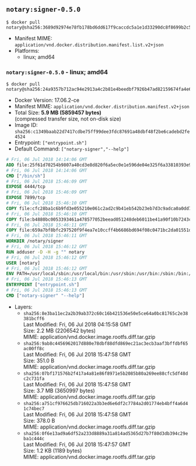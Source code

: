 ## `notary:signer-0.5.0`

```console
$ docker pull notary@sha256:3689d92974e78fb178bd6dd617f9caccdc5a1e1d33290dc8f8699b2c56eccf14
```

-	Manifest MIME: `application/vnd.docker.distribution.manifest.list.v2+json`
-	Platforms:
	-	linux; amd64

### `notary:signer-0.5.0` - linux; amd64

```console
$ docker pull notary@sha256:24a9357b712ac94e2913a4c2b81e4beedbf7926b47ad82159674fa4e6b711c3b
```

-	Docker Version: 17.06.2-ce
-	Manifest MIME: `application/vnd.docker.distribution.manifest.v2+json`
-	Total Size: **5.9 MB (5859457 bytes)**  
	(compressed transfer size, not on-disk size)
-	Image ID: `sha256:c1349baab22d7417cdbe75ff99dee3fdc87691a48dbf48f2be6cadebd2fe4524`
-	Entrypoint: `["entrypoint.sh"]`
-	Default Command: `["notary-signer","--help"]`

```dockerfile
# Fri, 06 Jul 2018 14:14:06 GMT
ADD file:25f61d70254b9807a40cd3e8d820f6a5ec0e1e596de04e325f6a33810393e95a in / 
# Fri, 06 Jul 2018 14:14:06 GMT
CMD ["/bin/sh"]
# Fri, 06 Jul 2018 15:46:09 GMT
EXPOSE 4444/tcp
# Fri, 06 Jul 2018 15:46:09 GMT
EXPOSE 7899/tcp
# Fri, 06 Jul 2018 15:46:10 GMT
COPY file:cfc28ba1c6b9fd3e055210e061c2ad2c9b41eb542b23eb7d3c9adca0a0dd775d in /notary/signer/ 
# Fri, 06 Jul 2018 15:46:10 GMT
COPY file:b4880bc0053393461a478577052beead051248deb6011be41a90f10b7243c4a0 in /notary/signer/ 
# Fri, 06 Jul 2018 15:46:11 GMT
COPY file:659a7bf8bfc297520f9f4ea7e10ccff4b6686bd694f08c0471bc2da01551deb8 in /notary/signer/ 
# Fri, 06 Jul 2018 15:46:11 GMT
WORKDIR /notary/signer
# Fri, 06 Jul 2018 15:46:12 GMT
RUN adduser -D -H -g "" notary
# Fri, 06 Jul 2018 15:46:12 GMT
USER [notary]
# Fri, 06 Jul 2018 15:46:12 GMT
ENV PATH=/usr/local/sbin:/usr/local/bin:/usr/sbin:/usr/bin:/sbin:/bin:/notary/signer
# Fri, 06 Jul 2018 15:46:13 GMT
ENTRYPOINT ["entrypoint.sh"]
# Fri, 06 Jul 2018 15:46:13 GMT
CMD ["notary-signer" "--help"]
```

-	Layers:
	-	`sha256:8e3ba11ec2a2b39ab372c60c16b421536e50e5ce64a0bc81765c2e38381bcff6`  
		Last Modified: Fri, 06 Jul 2018 04:15:58 GMT  
		Size: 2.2 MB (2206542 bytes)  
		MIME: application/vnd.docker.image.rootfs.diff.tar.gzip
	-	`sha256:9ab8c4456962017d880e78dbf88dfd869ec21ac3ecb3aaf3bffdbf65ac00ff8c`  
		Last Modified: Fri, 06 Jul 2018 15:47:58 GMT  
		Size: 351.0 B  
		MIME: application/vnd.docker.image.rootfs.diff.tar.gzip
	-	`sha256:07bf171576b2f417a4a81e86f8971e5b2085b80a269ee88cfc5df48dc2c731fa`  
		Last Modified: Fri, 06 Jul 2018 15:47:58 GMT  
		Size: 3.7 MB (3650997 bytes)  
		MIME: application/vnd.docker.image.rootfs.diff.tar.gzip
	-	`sha256:a751cf976625db716022a3b3ed6e6df2c7784a2d01774eb4bff4a6d41c74bec7`  
		Last Modified: Fri, 06 Jul 2018 15:47:58 GMT  
		Size: 378.0 B  
		MIME: application/vnd.docker.image.rootfs.diff.tar.gzip
	-	`sha256:0f6e13ad9a6df52a233d8889a31a814ad5365d27b7f80d3db394c29eba1c444c`  
		Last Modified: Fri, 06 Jul 2018 15:47:57 GMT  
		Size: 1.2 KB (1189 bytes)  
		MIME: application/vnd.docker.image.rootfs.diff.tar.gzip
